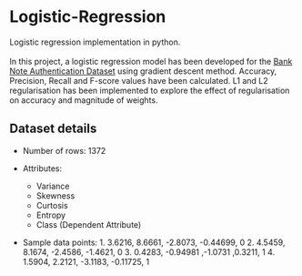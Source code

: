 # Logistic-Regression
Logistic regression implementation in python.
<br></br>
In this project, a logistic regression model has been developed for the [Bank Note Authentication Dataset](https://archive.ics.uci.edu/ml/datasets/banknote+authentication) using gradient descent method. Accuracy, Precision, Recall and F-score values have been calculated. L1 and L2 regularisation has been implemented to explore the effect of regularisation on accuracy and magnitude of weights.


## Dataset details
- Number of rows: 1372
- Attributes:
    - Variance
    - Skewness
    - Curtosis
    - Entropy
    - Class (Dependent Attribute)

- Sample data points:
        1. 3.6216, 8.6661, -2.8073, -0.44699, 0 
        2. 4.5459, 8.1674, -2.4586, -1.4621, 0 
        3. 0.4283, -0.94981 ,-1.0731 ,0.3211, 1 
        4. 1.5904, 2.2121, -3.1183, -0.11725, 1

